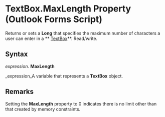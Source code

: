 
# TextBox.MaxLength Property (Outlook Forms Script)

Returns or sets a  **Long** that specifies the maximum number of characters a user can enter in a ** [TextBox](4a0e4a3d-beca-9f94-7e27-469c4bafe250.md)**. Read/write.


## Syntax

 _expression_. **MaxLength**

 _expression_A variable that represents a  **TextBox** object.


## Remarks

Setting the  **MaxLength** property to 0 indicates there is no limit other than that created by memory constraints.

